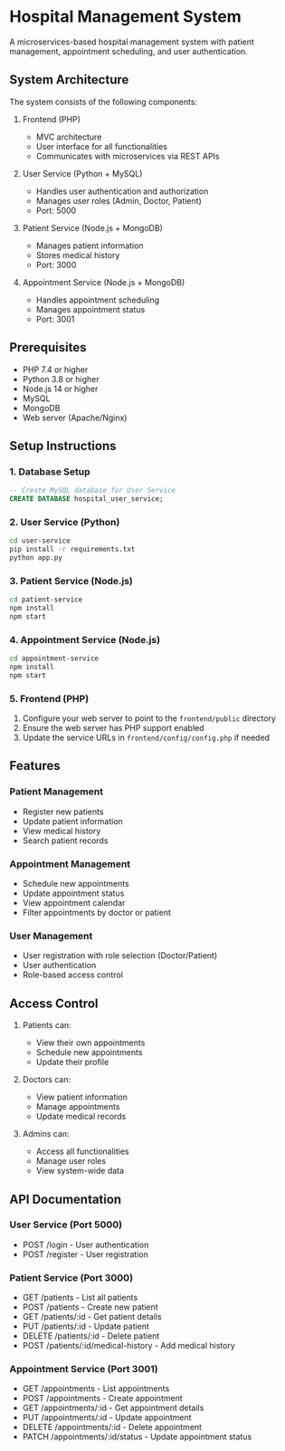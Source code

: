 # Hospital Management System

A microservices-based hospital management system with patient management, appointment scheduling, and user authentication.

## System Architecture

The system consists of the following components:

1. Frontend (PHP)
   - MVC architecture
   - User interface for all functionalities
   - Communicates with microservices via REST APIs

2. User Service (Python + MySQL)
   - Handles user authentication and authorization
   - Manages user roles (Admin, Doctor, Patient)
   - Port: 5000

3. Patient Service (Node.js + MongoDB)
   - Manages patient information
   - Stores medical history
   - Port: 3000

4. Appointment Service (Node.js + MongoDB)
   - Handles appointment scheduling
   - Manages appointment status
   - Port: 3001

## Prerequisites

- PHP 7.4 or higher
- Python 3.8 or higher
- Node.js 14 or higher
- MySQL
- MongoDB
- Web server (Apache/Nginx)

## Setup Instructions

### 1. Database Setup

```sql
-- Create MySQL database for User Service
CREATE DATABASE hospital_user_service;
```

### 2. User Service (Python)

```bash
cd user-service
pip install -r requirements.txt
python app.py
```

### 3. Patient Service (Node.js)

```bash
cd patient-service
npm install
npm start
```

### 4. Appointment Service (Node.js)

```bash
cd appointment-service
npm install
npm start
```

### 5. Frontend (PHP)

1. Configure your web server to point to the `frontend/public` directory
2. Ensure the web server has PHP support enabled
3. Update the service URLs in `frontend/config/config.php` if needed

## Features

### Patient Management
- Register new patients
- Update patient information
- View medical history
- Search patient records

### Appointment Management
- Schedule new appointments
- Update appointment status
- View appointment calendar
- Filter appointments by doctor or patient

### User Management
- User registration with role selection (Doctor/Patient)
- User authentication
- Role-based access control

## Access Control

1. Patients can:
   - View their own appointments
   - Schedule new appointments
   - Update their profile

2. Doctors can:
   - View patient information
   - Manage appointments
   - Update medical records

3. Admins can:
   - Access all functionalities
   - Manage user roles
   - View system-wide data

## API Documentation

### User Service (Port 5000)
- POST /login - User authentication
- POST /register - User registration

### Patient Service (Port 3000)
- GET /patients - List all patients
- POST /patients - Create new patient
- GET /patients/:id - Get patient details
- PUT /patients/:id - Update patient
- DELETE /patients/:id - Delete patient
- POST /patients/:id/medical-history - Add medical history

### Appointment Service (Port 3001)
- GET /appointments - List appointments
- POST /appointments - Create appointment
- GET /appointments/:id - Get appointment details
- PUT /appointments/:id - Update appointment
- DELETE /appointments/:id - Delete appointment
- PATCH /appointments/:id/status - Update appointment status 